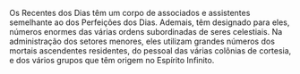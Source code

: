 ﻿Os Recentes dos Dias têm um corpo de associados e assistentes semelhante ao dos Perfeições dos Dias. Ademais, têm designado para eles, números enormes das várias ordens subordinadas de seres celestiais. Na administração dos setores menores, eles utilizam grandes números dos mortais ascendentes residentes, do pessoal das várias colônias de cortesia, e dos vários grupos que têm origem no Espírito Infinito.